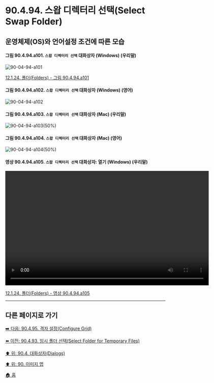 # 90.4.94. 스왑 디렉터리 선택(Select Swap Folder)
## 운영체제(OS)와 언어설정 조건에 따른 모습

<a id="90-04-94-a101"></a>

#### 그림 90.4.94.a101. `스왑 디렉터리 선택` 대화상자 (Windows) (우리말)
![90-04-94-a101](https://github.com/wonder13662/gimp/assets/15767104/302f4c9e-f77c-4389-ae2f-5a0295b4e15e)

[12.1.24. 폴더(Folders) - 그림 90.4.94.a101](./12-01-24-folders.md#90-04-94-a101)

<a id="90-04-94-a102"></a>

#### 그림 90.4.94.a102. `스왑 디렉터리 선택` 대화상자 (Windows) (영어)
![90-04-94-a102](https://github.com/wonder13662/gimp/assets/15767104/cea8616e-0f6c-4183-b2db-a64d3a64c945)

<a id="90-04-94-a103"></a>

#### 그림 90.4.94.a103. `스왑 디렉터리 선택` 대화상자 (Mac) (우리말)
![90-04-94-a103(50%)](https://github.com/wonder13662/gimp/assets/15767104/a6489fb4-68b4-4067-a29f-7e0985185a2f)

<a id="90-04-94-a104"></a>

#### 그림 90.4.94.a104. `스왑 디렉터리 선택` 대화상자 (Mac) (영어)
![90-04-94-a104(50%)](https://github.com/wonder13662/gimp/assets/15767104/8d6c79a2-701f-4f40-bf4a-444d191adeb9)

<a id="90-04-94-a105"></a>

#### 영상 90.4.94.a105. `스왑 디렉터리 선택` 대화상자: 열기 (Windows) (우리말)
<video controls="controls" width="640" height="360" src="https://github.com/wonder13662/gimp/assets/15767104/c018f991-ab43-464f-88d2-75bc50def871"></video>

[12.1.24. 폴더(Folders) - 영상 90.4.94.a105](./12-01-24-folders.md#90-04-94-a105)

***

## 다른 페이지로 가기

[➡️ 다음: 90.4.95. 격자 설정(Configure Grid)](./90-04-0095-configure_grid.md)

[⬅️ 이전: 90.4.93. 임시 폴더 선택(Select Folder for Temporary Files)](./90-04-0093-select_folder_for_temporary_files.md)

[⬆️ 위: 90.4. 대화상자(Dialogs)](./90-04-0000-dialogs.md)

[⬆️ 위: 90. 이미지 맵](./90-00-image-map.md)

[🏠 홈](./00-home.md)
